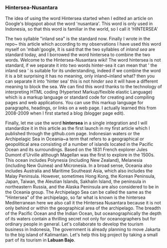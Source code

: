 ### Hintersea-Nusantara
The idea of using the word Hintersea started when I edited an article on Google's blogspot about the word 'nusantara'. This word is only used in Indonesia, so that this word is familiar in the world, so I call it 'HINTERSEA'

The two syllable "inland sea" is the standard now. Finally I wrote in the repo~ this article which according to my observations I have used this word myself on 'mbah'google, 
It is said that the two syllables of *inland sea* are standard today, and I borrowed the word hintersea to combine the two words. Welcome to the Hintersea-Nusantara wiki! The word hintersea is not standard, if we separate it into two words hinter-sea it can mean that ' the inland sea ' is suitable for its understanding, indeed if we combine the word it is a bit surprising it has no meaning, only inland~inland what? then you can separate it into 'hinter sea' this is not *hinder sea* it will have a different meaning to block the sea. We can find this word thanks to the technology of interpreting HTML coding (Hypertext Markup/flexible elastic Language) which is a markup language or standard code for creating and compiling pages and web applications. You can use this markup language for paragraphs, headings, or links on a web page. I actually learned this from 2008-2009 when I first started a blog (blogger page edit).

Finally, let me use the word **hintersea** in a single integration and I will standardize it in this article as the first launch in my first article which I published through the github.com page. Indonesian waters or the Archipelagic Sea in Oceania~a term that refers to a geographical or geopolitical area consisting of a number of islands located in the Pacific Ocean and its surroundings. Based on the 1831 French explorer Jules Dumont d'Urville although Magellan was the first to explore in the 1500s. This ocean includes Polynesia (including New Zealand), Melanesia (including New Guinea) and Micronesia. In a broad sense, Oceania also includes Australia and Maritime Southeast Asia, which also includes the Malay Peninsula. However, sometimes Hong Kong, the Korean Peninsula, Japan, Taiwan, the Aleutian Islands, Sakhalin Island, the peninsula in northeastern Russia, and the Alaska Peninsula are also considered to be in the Oceania group. The Archipelago Sea can be called the same as the "Hintersea" of the archipelago, so far what is known is the hintersea Mediterranean here we also call it the Hintersea Nusantara because it is not only behind or within the geographical area of ​​​​the archipelago. The breadth of the Pacific Ocean and the Indian Ocean, but oceanographically the depth of its waters contain a thrilling secret not only for oceanographers but for ordinary people in general.
Let's collaborate to develop the tourism business in Indonesia,
The government is already planning to move Jakarta to the big island of Kalimantan. Let's help this big project by taking a small part of its tourism in **Labuan Bajo**.
